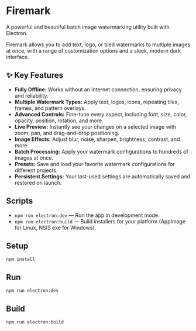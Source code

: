 # Firemark

A powerful and beautiful batch image watermarking utility built with Electron.

Firemark allows you to add text, logo, or tiled watermarks to multiple images at once, with a range of customization options and a sleek, modern dark interface.

## ✨ Key Features
- **Fully Offline:** Works without an internet connection, ensuring privacy and reliability.
- **Multiple Watermark Types:** Apply text, logos, icons, repeating tiles, frames, and pattern overlays.
- **Advanced Controls:** Fine-tune every aspect, including font, size, color, opacity, position, rotation, and more.
- **Live Preview:** Instantly see your changes on a selected image with zoom, pan, and drag-and-drop positioning.
- **Image Effects:** Adjust blur, noise, sharpen, brightness, contrast, and more.
- **Batch Processing:** Apply your watermark configurations to hundreds of images at once.
- **Presets:** Save and load your favorite watermark configurations for different projects.
- **Persistent Settings:** Your last-used settings are automatically saved and restored on launch.

## Scripts
- `npm run electron:dev` — Run the app in development mode.
- `npm run electron:build` — Build installers for your platform (AppImage for Linux, NSIS exe for Windows).

## Setup
```
npm install
```

## Run
```
npm run electron:dev
```

## Build
```
npm run electron:build
```